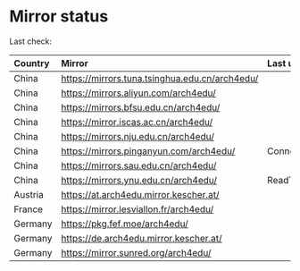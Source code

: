 <script src="./time.js"></script>
# Mirror status
Last check: <script type="text/javascript">localize(1677957339.854736);</script>

|Country|Mirror|Last update|
|:------|:-----|:----------|
|China|https://mirrors.tuna.tsinghua.edu.cn/arch4edu/|<script type="text/javascript">localize(1677911783);</script>|
|China|https://mirrors.aliyun.com/arch4edu/|<script type="text/javascript">localize(1677825338);</script>|
|China|https://mirrors.bfsu.edu.cn/arch4edu/|<script type="text/javascript">localize(1677911783);</script>|
|China|https://mirror.iscas.ac.cn/arch4edu/|<script type="text/javascript">localize(1677911783);</script>|
|China|https://mirrors.nju.edu.cn/arch4edu/|<script type="text/javascript">localize(1677911783);</script>|
|China|https://mirrors.pinganyun.com/arch4edu/|ConnectionError|
|China|https://mirrors.sau.edu.cn/arch4edu/|<script type="text/javascript">localize(1673850842);</script>|
|China|https://mirrors.ynu.edu.cn/arch4edu/|ReadTimeout|
|Austria|https://at.arch4edu.mirror.kescher.at/|<script type="text/javascript">localize(1677911783);</script>|
|France|https://mirror.lesviallon.fr/arch4edu/|<script type="text/javascript">localize(1677911783);</script>|
|Germany|https://pkg.fef.moe/arch4edu/|<script type="text/javascript">localize(1677911783);</script>|
|Germany|https://de.arch4edu.mirror.kescher.at/|<script type="text/javascript">localize(1677911783);</script>|
|Germany|https://mirror.sunred.org/arch4edu/|<script type="text/javascript">localize(1677911783);</script>|

<script src="./tablefilter/tablefilter.js"></script>
<script src="./table.js"></script>